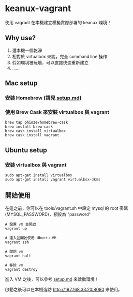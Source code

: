 # keanux-vagrant

使用 vagrant 在本機建立模擬實際部署的 keanux 環境！

## Why use?

1. 還本機一個乾淨
2. 相對於 virtualbox 來說，完全 command line 操作
3. 假如環境被玩壞，可以直接快速重新建立
4. ......

## Mac setup

### 安裝 Homebrew (請見 [setup.md](https://github.com/Keanux/keanux-personal/blob/master/docs/setup.md#安裝homebrew))

### 使用 Brew Cask 來安裝 virtualbox 與 vagrant
```
brew tap phinze/homebrew-cask
brew install brew-cask
brew cask install virtualbox
brew cask install vagrant
```

## Ubuntu setup

### 安裝 virtualbox 與 vagrant
```
sudo apt-get install virtualbox
sudo apt-get install vagrant virtualbox-dkms
```

## 開始使用

在這之前，你可以在 tools/vagrant.sh 中設定 mysql 的 root 密碼(MYSQL_PASSWORD)，預設為 "password"

```
# 設置 vm 並開啟
vagrant up

# 連入並開始使用 Ubuntu VM
vagrant ssh

# 關閉 vm
vagrant halt

# 移除 vm
vagrant destroy
```

進入 VM 之後，可以參考 [setup.md](https://github.com/Keanux/keanux-personal/blob/master/docs/setup.md#修改設定並啟動網站-1) 來啟動環境！

啟動之後可以在本機造訪 http://192.168.33.20:8080 來使用。